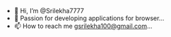 - 👋 Hi, I’m @Srilekha7777
- 👀 Passion for developing applications for browser...
- 📫 How to reach me gsrilekha100@gmail.com...

<!---
Srilekha7777/Srilekha7777 is a ✨ special ✨ repository because its `README.md` (this file) appears on your GitHub profile.
You can click the Preview link to take a look at your changes.
--->

